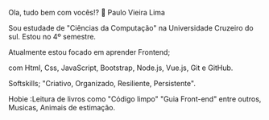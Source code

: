 Ola, tudo bem com vocês!? 👋
 Paulo Vieira Lima

Sou estudade de "Ciências da Computação" na Universidade Cruzeiro do sul.
 Estou no 4º semestre.
 
 Atualmente estou focado em aprender Frontend;
 
com Html, Css, JavaScript, Bootstrap, Node.js, Vue.js, Git e GitHub.

Softskills; "Criativo, Organizado, Resiliente, Persistente".

Hobie :Leitura de livros como "Código limpo" "Guia Front-end" entre outros, Musicas, Animais de estimação.
